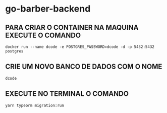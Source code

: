 # go-barber-backend

## PARA CRIAR O CONTAINER NA MAQUINA EXECUTE O COMANDO

`docker run --name dcode -e POSTGRES_PASSWORD=dcode -d -p 5432:5432 postgres`

## CRIE UM NOVO BANCO DE DADOS COM O NOME

`dcode`

## EXECUTE NO TERMINAL O COMANDO

`yarn typeorm migration:run`
